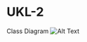 # UKL-2
Class Diagram
![Alt Text](https://github.com/arifin-ilham/UKL-2/blob/main/ClassDiagram.jpeg)
